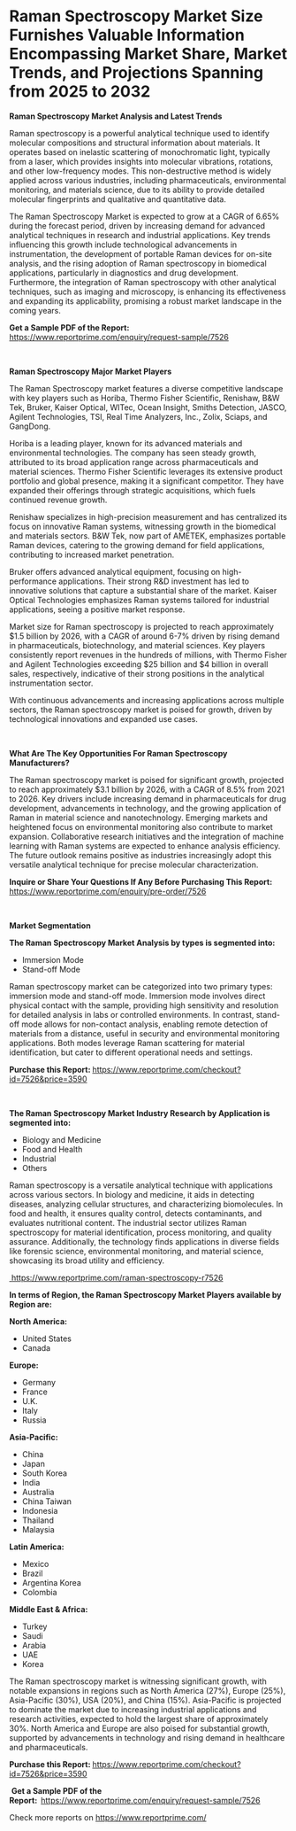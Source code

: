 <p><h1>Raman Spectroscopy Market Size Furnishes Valuable Information Encompassing Market Share, Market Trends, and Projections Spanning from 2025 to 2032</h1></p><p><strong>Raman Spectroscopy Market Analysis and Latest Trends</strong></p>
<p><p>Raman spectroscopy is a powerful analytical technique used to identify molecular compositions and structural information about materials. It operates based on inelastic scattering of monochromatic light, typically from a laser, which provides insights into molecular vibrations, rotations, and other low-frequency modes. This non-destructive method is widely applied across various industries, including pharmaceuticals, environmental monitoring, and materials science, due to its ability to provide detailed molecular fingerprints and qualitative and quantitative data.</p><p>The Raman Spectroscopy Market is expected to grow at a CAGR of 6.65% during the forecast period, driven by increasing demand for advanced analytical techniques in research and industrial applications. Key trends influencing this growth include technological advancements in instrumentation, the development of portable Raman devices for on-site analysis, and the rising adoption of Raman spectroscopy in biomedical applications, particularly in diagnostics and drug development. Furthermore, the integration of Raman spectroscopy with other analytical techniques, such as imaging and microscopy, is enhancing its effectiveness and expanding its applicability, promising a robust market landscape in the coming years.</p></p>
<p><strong>Get a Sample PDF of the Report:&nbsp;</strong> <a href="https://www.reportprime.com/enquiry/request-sample/7526?utm_campaign=2224&utm_medium=2&utm_source=Github&utm_content=ia&utm_term=19032025&utm_id=raman-spectroscopy">https://www.reportprime.com/enquiry/request-sample/7526</a></p>
<p>&nbsp;</p>
<p><strong>Raman Spectroscopy Major Market Players</strong></p>
<p><p>The Raman Spectroscopy market features a diverse competitive landscape with key players such as Horiba, Thermo Fisher Scientific, Renishaw, B&W Tek, Bruker, Kaiser Optical, WITec, Ocean Insight, Smiths Detection, JASCO, Agilent Technologies, TSI, Real Time Analyzers, Inc., Zolix, Sciaps, and GangDong. </p><p>Horiba is a leading player, known for its advanced materials and environmental technologies. The company has seen steady growth, attributed to its broad application range across pharmaceuticals and material sciences. Thermo Fisher Scientific leverages its extensive product portfolio and global presence, making it a significant competitor. They have expanded their offerings through strategic acquisitions, which fuels continued revenue growth.</p><p>Renishaw specializes in high-precision measurement and has centralized its focus on innovative Raman systems, witnessing growth in the biomedical and materials sectors. B&W Tek, now part of AMETEK, emphasizes portable Raman devices, catering to the growing demand for field applications, contributing to increased market penetration.</p><p>Bruker offers advanced analytical equipment, focusing on high-performance applications. Their strong R&D investment has led to innovative solutions that capture a substantial share of the market. Kaiser Optical Technologies emphasizes Raman systems tailored for industrial applications, seeing a positive market response.</p><p>Market size for Raman spectroscopy is projected to reach approximately $1.5 billion by 2026, with a CAGR of around 6-7% driven by rising demand in pharmaceuticals, biotechnology, and material sciences. Key players consistently report revenues in the hundreds of millions, with Thermo Fisher and Agilent Technologies exceeding $25 billion and $4 billion in overall sales, respectively, indicative of their strong positions in the analytical instrumentation sector. </p><p>With continuous advancements and increasing applications across multiple sectors, the Raman spectroscopy market is poised for growth, driven by technological innovations and expanded use cases.</p></p>
<p>&nbsp;</p>
<p><strong>What Are The Key Opportunities For Raman Spectroscopy Manufacturers?</strong></p>
<p><p>The Raman spectroscopy market is poised for significant growth, projected to reach approximately $3.1 billion by 2026, with a CAGR of 8.5% from 2021 to 2026. Key drivers include increasing demand in pharmaceuticals for drug development, advancements in technology, and the growing application of Raman in material science and nanotechnology. Emerging markets and heightened focus on environmental monitoring also contribute to market expansion. Collaborative research initiatives and the integration of machine learning with Raman systems are expected to enhance analysis efficiency. The future outlook remains positive as industries increasingly adopt this versatile analytical technique for precise molecular characterization.</p></p>
<p><strong>Inquire or Share Your Questions If Any Before Purchasing This Report:</strong> <a href="https://www.reportprime.com/enquiry/pre-order/7526?utm_campaign=2224&utm_medium=2&utm_source=Github&utm_content=ia&utm_term=19032025&utm_id=raman-spectroscopy">https://www.reportprime.com/enquiry/pre-order/7526</a></p>
<p>&nbsp;</p>
<p><strong>Market Segmentation</strong></p>
<p><strong>The Raman Spectroscopy Market Analysis by types is segmented into:</strong></p>
<p><ul><li>Immersion Mode</li><li>Stand-off Mode</li></ul></p>
<p><p>Raman spectroscopy market can be categorized into two primary types: immersion mode and stand-off mode. Immersion mode involves direct physical contact with the sample, providing high sensitivity and resolution for detailed analysis in labs or controlled environments. In contrast, stand-off mode allows for non-contact analysis, enabling remote detection of materials from a distance, useful in security and environmental monitoring applications. Both modes leverage Raman scattering for material identification, but cater to different operational needs and settings.</p></p>
<p><strong>Purchase this Report:&nbsp;</strong><a href="https://www.reportprime.com/checkout?id=7526&price=3590&utm_campaign=2224&utm_medium=2&utm_source=Github&utm_content=ia&utm_term=19032025&utm_id=raman-spectroscopy">https://www.reportprime.com/checkout?id=7526&price=3590</a></p>
<p>&nbsp;</p>
<p><strong>The Raman Spectroscopy Market Industry Research by Application is segmented into:</strong></p>
<p><ul><li>Biology and Medicine</li><li>Food and Health</li><li>Industrial</li><li>Others</li></ul></p>
<p><p>Raman spectroscopy is a versatile analytical technique with applications across various sectors. In biology and medicine, it aids in detecting diseases, analyzing cellular structures, and characterizing biomolecules. In food and health, it ensures quality control, detects contaminants, and evaluates nutritional content. The industrial sector utilizes Raman spectroscopy for material identification, process monitoring, and quality assurance. Additionally, the technology finds applications in diverse fields like forensic science, environmental monitoring, and material science, showcasing its broad utility and efficiency.</p></p>
<p><a href="https://www.reportprime.com/raman-spectroscopy-r7526?utm_campaign=2224&utm_medium=2&utm_source=Github&utm_content=ia&utm_term=19032025&utm_id=raman-spectroscopy">&nbsp;https://www.reportprime.com/raman-spectroscopy-r7526</a></p>
<p><strong>In terms of Region, the Raman Spectroscopy Market Players available by Region are:</strong></p>
<p>
    <p> <strong> North America: </strong>
        <ul>
            <li>United States</li>
            <li>Canada</li>
        </ul>
        </p> 
    <p> <strong> Europe: </strong>
        <ul>
            <li>Germany</li>
            <li>France</li>
            <li>U.K.</li>
            <li>Italy</li>
            <li>Russia</li>
        </ul>
        </p> 
    <p> <strong> Asia-Pacific: </strong>
        <ul>
            <li>China</li>
            <li>Japan</li>
            <li>South Korea</li>
            <li>India</li>
            <li>Australia</li>
            <li>China Taiwan</li>
            <li>Indonesia</li>
            <li>Thailand</li>
            <li>Malaysia</li>
        </ul>
        </p> 
    <p> <strong> Latin America: </strong>
        <ul>
            <li>Mexico</li>
            <li>Brazil</li>
            <li>Argentina Korea</li>
            <li>Colombia</li>
        </ul>
        </p> 
    <p> <strong> Middle East & Africa: </strong>
        <ul>
            <li>Turkey</li>
            <li>Saudi</li>
            <li>Arabia</li>
            <li>UAE</li>
            <li>Korea</li>
        </ul>
    </p>
    </p>
<p><p>The Raman spectroscopy market is witnessing significant growth, with notable expansions in regions such as North America (27%), Europe (25%), Asia-Pacific (30%), USA (20%), and China (15%). Asia-Pacific is projected to dominate the market due to increasing industrial applications and research activities, expected to hold the largest share of approximately 30%. North America and Europe are also poised for substantial growth, supported by advancements in technology and rising demand in healthcare and pharmaceuticals.</p></p>
<p><strong>Purchase this Report: </strong><a href="https://www.reportprime.com/checkout?id=7526&price=3590&utm_campaign=2224&utm_medium=2&utm_source=Github&utm_content=ia&utm_term=19032025&utm_id=raman-spectroscopy">https://www.reportprime.com/checkout?id=7526&price=3590</a></p>
<p>&nbsp;<strong>Get a Sample PDF of the Report:&nbsp;&nbsp;</strong><a href="https://www.reportprime.com/enquiry/request-sample/7526?utm_campaign=2224&utm_medium=2&utm_source=Github&utm_content=ia&utm_term=19032025&utm_id=raman-spectroscopy">https://www.reportprime.com/enquiry/request-sample/7526</a></p>
<p><strong></strong></p>
<p>Check more reports on <a href="https://www.reportprime.com/?utm_campaign=2224&utm_medium=2&utm_source=Github&utm_content=ia&utm_term=19032025&utm_id=raman-spectroscopy">https://www.reportprime.com/</a></p>
